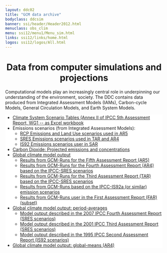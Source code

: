 ```yaml
---
layout: ddc02
title: "GCM data archive"
bodyclass: ddcsim
banner: ssi/header/Header2012.html
menuclass: obs_clim
menu: ssi12/menu1/Menu_sim.html
links: ssi12/links/home.html
logos: ssi12/logos/All.html
---
```


<div id="content">
  <div id="pagetit">
   <h1 align="center">Data from computer simulations and projections</h1>
  </div>
   
<p>Computational models play an increasingly central role in underpinning our understanding of the environment, society. The DDC contains data produced from Integrated Assessment Models (IAMs), Carbon-cycle Models, General Circulation Models, and Earth System Models.</p>

<ul class="lx" style="background:#ffffff;">
  <li class="lx"> <a class="lx" href="http://www.climatechange2013.org/images/report/WG1AR5_AIISM_Datafiles.xlsx">Climate System Scenario Tables (Annex II of IPCC 5th Assessment Report, WG1 -- as Excel workbook</a></li>
  <li > Emissions scenarios (from Integrated Assessment Models):
   <ul>
     <li class="lx"> <a class="lx" href="http://sedac.ipcc-data.org/ddc/ar5_scenario_process/RCPs.html">RCP Emissions and Land Use scenarios used in AR5</a></li>
     <li class="lx"> <a class="lx" href="http://sedac.ipcc-data.org/ddc/sres/index.html">SRES Emissions scenarios used in TAR and AR4</a></li>
     <li class="lx"> <a class="lx" href="http://sedac.ipcc-data.org/ddc/is92/index.html">IS92 Emissions scenarios user in SAR</a></li> 
  </ul></li>
  <li class="lx"> <a class="lx" href="/observ/ddc_co2.html">Carbon Dioxide: Projected emissions and concentrations</a></li>
  <li class="lx"> <a class="lx" href="gcm_monthly/">Global climate model output</a>
      <ul>
        <li><a href="gcm_monthly/AR5/index.html">Results from GCM-Runs for the Fifth Assessment Report (AR5)</a></li>
        <li><a href="gcm_monthly/SRES_AR4/index.html">Results from GCM-Runs for the Fourth Assessment Report (AR4) based on the IPCC-SRES scenarios</a></li>
        <li><a href="gcm_monthly/SRES_TAR/index.html">Results from GCM-Runs for the Third Assessment Report (TAR) based on the IPCC-SRES scenarios</a></li>
        <li><a href="gcm_monthly/IS92A_SAR/index.html">Results from GCM-Runs based on the IPCC-IS92a (or similar) emission scenarios</a></li>
        <li><a href="gcm_monthly/IPCC_FAR/index.html">Results from GCM-Runs user in the First Assessment Report (FAR) (subset) </a></li>
     </ul>
  </li>
  <li class="lx"> <a class="lx" href="gcm_clim/">Global climate model output: period-averages</a>
    <ul> 
     <li><a href="gcm_clim/SRES_AR4/index.html">Model output described in the 2007 IPCC Fourth Assessment Report (SRES scenarios)</a></li>
     <li><a href="gcm_clim/SRES_TAR/index.html">Model output described in the 2001 IPCC Third Assessment Report (SRES scenarios)</a></li>
     <li><a href="gcm_clim/IS92A_SAR/index.html">Model output described in the 1995 IPCC Second Assessment Report (IS92 scenarios)</a></li>
    </ul>
  </li>
  <li class="lx"> <a class="lx" href="/sim/gcm_global/index.html">Global climate model output: global-means (AR4)</a></li>
</ul>
 
 </div><!-- End demo -->

   
